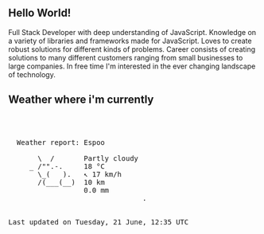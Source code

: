 ## Hello World!

Full Stack Developer with deep understanding of JavaScript. Knowledge on a variety of libraries and frameworks made for JavaScript. Loves to create robust solutions for different kinds of problems. Career consists of creating solutions to many different customers ranging from small businesses to large companies. In free time I'm interested in the ever changing landscape of technology. 

## Weather where i'm currently  
<pre>


 
  Weather report: Espoo  
    
       \  /       Partly cloudy  
     _ /"".-.     18 °C  
       \_(   ).   ↖ 17 km/h  
       /(___(__)  10 km  
                  0.0 mm  
                                .


Last updated on Tuesday, 21 June, 12:35 UTC
</pre>
